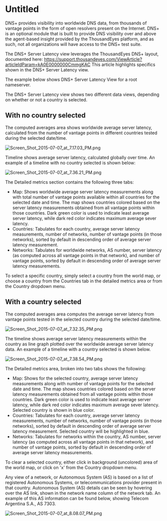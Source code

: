 # Untitled

DNS+ provides visibility into worldwide DNS data, from thousands of vantage points in the form of open resolvers present on the Internet.  DNS+ is an optional module that is built to provide DNS visibility over and above the agent-based insight provided by the ThousandEyes platform, and as such, not all organizations will have access to the DNS+ test suite.  

The DNS+ Server Latency view leverages the ThousandEyes DNS+ layout, documented here: https://support.thousandeyes.com/ViewArticle?articleIdParam=kA0E0000000CmmgKAC  This article highlights specifics shown in the DNS+ Server Latency view.

The example below shows DNS+ Server Latency View for a root nameserver. 

The DNS+ Server Latency view shows two different data views, depending on whether or not a country is selected.

## With no country selected

The computed averages area shows worldwide average server latency, calculated from the number of vantage points in different countries tested during the selected date/time.

![Screen\_Shot\_2015-07-07\_at\_7.17.03\_PM.png](https://thousandeyes--c.na98.content.force.com/servlet/rtaImage?eid=ka044000000UJhE&feoid=00NE0000006OT0r&refid=0EME0000000DWaN)

Timeline shows average server latency, calculated globally over time. An example of a timeline with no country selected is shown below:

![Screen\_Shot\_2015-07-07\_at\_7.36.21\_PM.png](https://thousandeyes--c.na98.content.force.com/servlet/rtaImage?eid=ka044000000UJhE&feoid=00NE0000006OT0r&refid=0EME0000000DWag)

The Detailed metrics section contains the following three tabs:

* Map: Shows worldwide average server latency measurements along with total number of vantage points available within all countries for the selected date and time. The map shows countries colored based on the server latency measurements obtained from all vantage points within those countries. Dark green color is used to indicate least average server latency, while dark red color indicates maximum average sever latency. 
* Countries: Tabulates for each country, average server latency measurements, number of networks, number of vantage points \(in those networks\), sorted by default in descending order of average server latency measurement.
* Networks: Tabulates for worldwide networks, AS number, server latency \(as computed across all vantage points in that network\), and number of vantage points, sorted by default in descending order of average server latency measurements.

To select a specific country, simply select a country from the world map, or choose a country from the Countries tab in the detailed metrics area or from the Country dropdown menu.

## With a country selected

The computed averages area computes the average server latency from vantage points tested in the selected country during the selected date/time.

![Screen\_Shot\_2015-07-07\_at\_7.32.35\_PM.png](https://thousandeyes--c.na98.content.force.com/servlet/rtaImage?eid=ka044000000UJhE&feoid=00NE0000006OT0r&refid=0EME0000000DWaO)

The timeline shows average server latency measurements within the country as line graph plotted over the worldwide average server latency data. An example of a timeline with a country selected is shown below.

![Screen\_Shot\_2015-07-07\_at\_7.38.54\_PM.png](https://thousandeyes--c.na98.content.force.com/servlet/rtaImage?eid=ka044000000UJhE&feoid=00NE0000006OT0r&refid=0EME0000000DWaR)

The Detailed metrics area, broken into two tabs shows the following:

* Map: Shows for the selected country, average server latency measurements along with number of vantage points for the selected date and time. The map shows countries colored based on the server latency measurements obtained from all vantage points within those countries. Dark green color is used to indicate least average server latency, while dark red color indicates maximum average sever latency. Selected country is shown in blue color.
* Countries: Tabulates for each country, average server latency measurements, number of networks, number of vantage points \(in those networks\), sorted by default in descending order of average server latency measurement. Selected country will be highlighted in blue.
* Networks: Tabulates for networks within the country, AS number, server latency \(as computed across all vantage points in that network\), and number of vantage points, sorted by default in descending order of average server latency measurements.

To clear a selected country, either click in background \(uncolored\) area of the world map, or click on 'x' from the Country dropdown menu.

Any view of a network, or Autonomous System \(AS\) is based on a list of registered Autonomous Systems, or telecommunications provider present in that country.  Autonomous System \(AS\) details can be seen by hovering over the AS link, shown in the network name column of the network tab.  An example of this AS information can be found below, showing Telecom Argentina S.A., AS 7303.

![Screen\_Shot\_2015-07-07\_at\_8.08.07\_PM.png](https://thousandeyes--c.na98.content.force.com/servlet/rtaImage?eid=ka044000000UJhE&feoid=00NE0000006OT0r&refid=0EME0000000DWaU)

